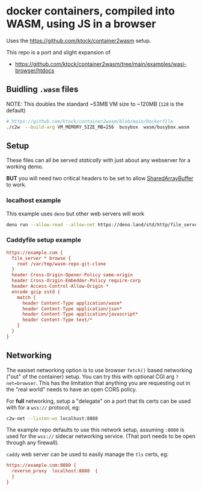 # docker containers, compiled into WASM, using JS in a browser

Uses the https://github.com/ktock/container2wasm setup.

This repo is a port and slight expansion of
- https://github.com/ktock/container2wasm/tree/main/examples/wasi-browser/htdocs


## Buidling `.wasm` files
NOTE: This doubles the standard ~53MB VM size to ~120MB (`128` is the default)
```sh
# https://github.com/ktock/container2wasm/blob/main/Dockerfile
./c2w  --build-arg VM_MEMORY_SIZE_MB=256  busybox  wasm/busybox.wasm
```

## Setup
These files can all be served *statically* with just about any webserver for a working demo.

**BUT** you will need two critical headers to be set to allow
[SharedArrayBuffer](https://developer.mozilla.org/en-US/docs/Web/JavaScript/Reference/Global_Objects/SharedArrayBuffer) to work.


### localhost example
This example uses `deno` but other web servers will work
```sh
deno run --allow-read --allow-net https://deno.land/std/http/file_server.ts
```

### Caddyfile setup example
```ini
https://example.com {
  file_server * browse {
    root /var/tmp/wasm-repo-git-clone
  }
  header Cross-Origin-Opener-Policy same-origin
  header Cross-Origin-Embedder-Policy require-corp
  header Access-Control-Allow-Origin *
  encode gzip zstd {
    match {
      header Content-Type application/wasm*
      header Content-Type application/json*
      header Content-Type application/javascript*
      header Content-Type text/*
    }
  }
}
```

## Networking
The easiset networking option is to use browser `fetch()` based networking ("out" of the container) setup.
You can try this with optional CGI arg `?net=browser`.
This has the limitation that anything you are requesting out in the "real world" needs to have
an open CORS policy.

For **full** networking, setup a "delegate" on a port that tls certs can be used with for a
`wss://` protocol, eg:
```sh
c2w-net --listen-ws localhost:8888
```

The example repo defaults to use this network setup, assuming `:8080` is used for the `wss://`
sidecar networking service.  (That port needs to be open through any firewall).

`caddy` web server can be used to easily manage the `tls` certs, eg:
```ini
https://example.com:8080 {
  reverse_proxy  localhost:8888  {
  }
}
```
